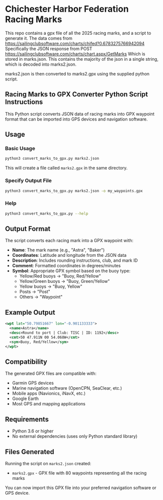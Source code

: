 # Chichester Harbor Federation Racing Marks
This repo contains a gpx file of all the 2025 racing marks, and a script to generate it.
The data comes from https://sailingclubsoftware.com/charts/chifed?0.6783275766942094
Specifically the JSON response from POST https://sailingclubsoftware.com/charts/chart.aspx/GetMarks
Which is stored in marks.json. This contains the majority of the json in a single string, which is decoded into marks2.json.

marks2.json is then converted to marks2.gpx using the supplied python script. 

## Racing Marks to GPX Converter Python Script Instructions

This Python script converts JSON data of racing marks into GPX waypoint format that can be imported into GPS devices and navigation software.

## Usage

### Basic Usage
```bash
python3 convert_marks_to_gpx.py marks2.json
```
This will create a file called `marks2.gpx` in the same directory.

### Specify Output File
```bash
python3 convert_marks_to_gpx.py marks2.json -o my_waypoints.gpx
```

### Help
```bash
python3 convert_marks_to_gpx.py --help
```

## Output Format

The script converts each racing mark into a GPX waypoint with:

- **Name**: The mark name (e.g., "Astra", "Baker")
- **Coordinates**: Latitude and longitude from the JSON data
- **Description**: Includes rounding instructions, club, and mark ID
- **Comment**: Formatted coordinates in degrees/minutes
- **Symbol**: Appropriate GPX symbol based on the buoy type:
  - Yellow/Red buoys → "Buoy, Red/Yellow"
  - Yellow/Green buoys → "Buoy, Green/Yellow"
  - Yellow buoys → "Buoy, Yellow"
  - Posts → "Post"
  - Others → "Waypoint"

## Example Output

```xml
<wpt lat="50.79851667" lon="-0.901133333">
  <name>Astra</name>
  <desc>Round to port | Club: TISC | ID: 1192</desc>
  <cmt>50 47.911N 00 54.068W</cmt>
  <sym>Buoy, Red/Yellow</sym>
</wpt>
```

## Compatibility

The generated GPX files are compatible with:
- Garmin GPS devices
- Marine navigation software (OpenCPN, SeaClear, etc.)
- Mobile apps (Navionics, iNavX, etc.)
- Google Earth
- Most GPS and mapping applications

## Requirements

- Python 3.6 or higher
- No external dependencies (uses only Python standard library)

## Files Generated

Running the script on `marks2.json` created:
- `marks2.gpx` - GPX file with 80 waypoints representing all the racing marks

You can now import this GPX file into your preferred navigation software or GPS device.
